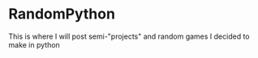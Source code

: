 # RandomPython
This is where I will post semi-"projects" and random games I decided to make in python 
